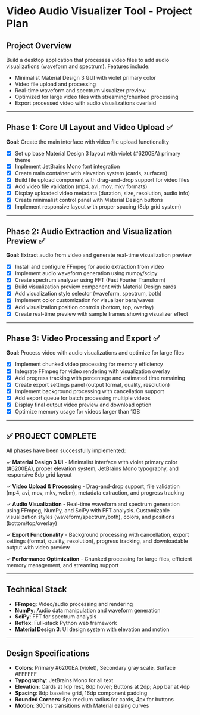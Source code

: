 # Video Audio Visualizer Tool - Project Plan

## Project Overview
Build a desktop application that processes video files to add audio visualizations (waveform and spectrum). Features include:
- Minimalist Material Design 3 GUI with violet primary color
- Video file upload and processing
- Real-time waveform and spectrum visualizer preview
- Optimized for large video files with streaming/chunked processing
- Export processed video with audio visualizations overlaid

---

## Phase 1: Core UI Layout and Video Upload ✅
**Goal**: Create the main interface with video file upload functionality

- [x] Set up base Material Design 3 layout with violet (#6200EA) primary theme
- [x] Implement JetBrains Mono font integration
- [x] Create main container with elevation system (cards, surfaces)
- [x] Build file upload component with drag-and-drop support for video files
- [x] Add video file validation (mp4, avi, mov, mkv formats)
- [x] Display uploaded video metadata (duration, size, resolution, audio info)
- [x] Create minimalist control panel with Material Design buttons
- [x] Implement responsive layout with proper spacing (8dp grid system)

---

## Phase 2: Audio Extraction and Visualization Preview ✅
**Goal**: Extract audio from video and generate real-time visualization preview

- [x] Install and configure FFmpeg for audio extraction from video
- [x] Implement audio waveform generation using numpy/scipy
- [x] Create spectrum analyzer using FFT (Fast Fourier Transform)
- [x] Build visualization preview component with Material Design cards
- [x] Add visualization style selector (waveform, spectrum, both)
- [x] Implement color customization for visualizer bars/waves
- [x] Add visualization position controls (bottom, top, overlay)
- [x] Create real-time preview with sample frames showing visualizer effect

---

## Phase 3: Video Processing and Export ✅
**Goal**: Process video with audio visualizations and optimize for large files

- [x] Implement chunked video processing for memory efficiency
- [x] Integrate FFmpeg for video rendering with visualization overlay
- [x] Add progress tracking with percentage and estimated time remaining
- [x] Create export settings panel (output format, quality, resolution)
- [x] Implement background processing with cancellation support
- [x] Add export queue for batch processing multiple videos
- [x] Display final output video preview and download option
- [x] Optimize memory usage for videos larger than 1GB

---

## ✅ PROJECT COMPLETE

All phases have been successfully implemented:

✓ **Material Design 3 UI** - Minimalist interface with violet primary color (#6200EA), proper elevation system, JetBrains Mono typography, and responsive 8dp grid layout

✓ **Video Upload & Processing** - Drag-and-drop support, file validation (mp4, avi, mov, mkv, webm), metadata extraction, and progress tracking

✓ **Audio Visualization** - Real-time waveform and spectrum generation using FFmpeg, NumPy, and SciPy with FFT analysis. Customizable visualization styles (waveform/spectrum/both), colors, and positions (bottom/top/overlay)

✓ **Export Functionality** - Background processing with cancellation, export settings (format, quality, resolution), progress tracking, and downloadable output with video preview

✓ **Performance Optimization** - Chunked processing for large files, efficient memory management, and streaming support

---

## Technical Stack
- **FFmpeg**: Video/audio processing and rendering
- **NumPy**: Audio data manipulation and waveform generation
- **SciPy**: FFT for spectrum analysis
- **Reflex**: Full-stack Python web framework
- **Material Design 3**: UI design system with elevation and motion

---

## Design Specifications
- **Colors**: Primary #6200EA (violet), Secondary gray scale, Surface #FFFFFF
- **Typography**: JetBrains Mono for all text
- **Elevation**: Cards at 1dp rest, 8dp hover; Buttons at 2dp; App bar at 4dp
- **Spacing**: 8dp baseline grid, 16dp component padding
- **Rounded Corners**: 8px medium radius for cards, 4px for buttons
- **Motion**: 300ms transitions with Material easing curves
